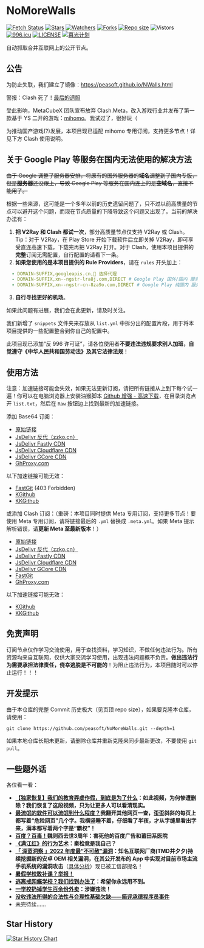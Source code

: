 # NoMoreWalls

[![Fetch Status](https://github.com/peasoft/NoMoreWalls/actions/workflows/fetch.yml/badge.svg)](https://github.com/peasoft/NoMoreWalls/actions/workflows/fetch.yml) [![Stars](https://img.shields.io/github/stars/peasoft/NoMoreWalls?style=flat)](https://github.com/peasoft/NoMoreWalls/stargazers) [![Watchers](https://img.shields.io/github/watchers/peasoft/NoMoreWalls?style=flat)](https://github.com/peasoft/NoMoreWalls/watchers) [![Forks](https://img.shields.io/github/forks/peasoft/NoMoreWalls?style=flat)](https://github.com/peasoft/NoMoreWalls/forks) [![Repo size](https://img.shields.io/github/repo-size/peasoft/NoMoreWalls)](https://github.com/peasoft/NoMoreWalls/commits) ![Vistors](https://visitor-badge.laobi.icu/badge?page_id=peasoft.NoMoreWalls) [![996.icu](https://img.shields.io/badge/link-996.icu-red.svg)](https://996.icu) [![LICENSE](https://img.shields.io/badge/license-Anti%20996-blue.svg)](https://github.com/peasoft/NoMoreWalls/blob/master/LICENSE.md) [![暮光计划](https://img.shields.io/badge/link-暮光计划--向戒网瘾学校宣战-red.svg)](https://proj3ctaurora.tilda.ws/)

自动抓取合并互联网上的公开节点。

## 公告

为防止失联，我们建立了镜像：<https://peasoft.github.io/NWalls.html>

警报：Clash 死了！[最后的遗照](https://github.com/doreamon-design/clash)

受此影响，MetaCubeX 团队宣布放弃 Clash.Meta，改入游戏行业并发布了第一款基于 YS 二开的游戏：[mihomo](https://github.com/MetaCubeX/mihomo)。我试过了，很好玩（

为推动国产游戏(?)发展，本项目现已适配 mihomo 专用订阅，支持更多节点！详见下方 Clash 使用说明。

## 关于 Google Play 等服务在国内无法使用的解决方法

~~由于 Google 调整了服务器安排，将原有的国外服务器的**域名**调整到了国内专版，但是**服务器**还没跟上，导致 Google Play 等服务在国内连上的是**空域名**，直接不能用了。~~

根据一些来源，这可能是一个多年以前的历史遗留问题了，只不过以前高质量的节点可以避开这个问题，而现在节点质量的下降导致这个问题又出现了。当前的解决办法有：


1. **把 V2Ray 和 Clash 都试一次**，部分高质量节点仅支持 V2Ray 或 Clash。Tip：对于 V2Ray，在 Play Store 开始下载软件后立即关掉 V2Ray，即可享受直连高速下载，下载完再把 V2Ray 打开。对于 Clash，使用本项目提供的**完整**订阅无需配置，自行配置的请看下一条。
2. **如果您使用的是本项目提供的 Rule Providers**，请在 `rules` 开头加上：
```yaml
  - DOMAIN-SUFFIX,googleapis.cn,🚀 选择代理
  - DOMAIN-SUFFIX,xn--ngstr-lra8j.com,DIRECT # Google Play 国外/国内 服务器
  - DOMAIN-SUFFIX,xn--ngstr-cn-8za9o.com,DIRECT # Google Play 纯国内 服务器，尚未完成部署
```
3. **自行寻找更好的机场**。

如果此问题有进展，我们会在此更新，请及时关注。

我们新增了 `snippets` 文件夹来存放从 `list.yml` 中拆分出的配置片段，用于将本项目提供的一些配置整合到你自己的配置中。

此项目现已添加“反 996 许可证”，请各位使用者**不要违法违规要求别人加班，自觉遵守《中华人民共和国劳动法》及其它法律法规**！

## 使用方法

注意：加速链接可能会失效，如果无法更新订阅，请把所有链接从上到下每个试一遍！你可以在电脑浏览器上安装油猴脚本 [Github 增强 - 高速下载](https://greasyfork.org/zh-CN/scripts/412245)，在目录浏览点开 `list.txt`，然后在 `Raw` 按钮边上找到最新的加速链接。

添加 Base64 订阅：
- [原始链接](https://raw.githubusercontent.com/peasoft/NoMoreWalls/master/list.txt)
- [JsDelivr 反代（zzko.cn）](https://cdn.jsdelivr.us/gh/peasoft/NoMoreWalls@master/list.txt)
- [JsDelivr Fastly CDN](https://fastly.jsdelivr.net/gh/peasoft/NoMoreWalls@master/list.txt)
- [JsDelivr Cloudflare CDN](https://testingcf.jsdelivr.net/gh/peasoft/NoMoreWalls@master/list.txt)
- [JsDelivr GCore CDN](https://gcore.jsdelivr.net/gh/peasoft/NoMoreWalls@master/list.txt)
- [GhProxy.com](https://mirror.ghproxy.com/https://raw.githubusercontent.com/peasoft/NoMoreWalls/master/list.txt)

以下加速链接可能无效：
- [FastGit](https://raw.fgit.cf/peasoft/NoMoreWalls/master/list.txt) (403 Forbidden)
- [KGithub](https://raw.kgithub.com/peasoft/NoMoreWalls/master/list.txt)
- [KKGithub](https://raw.kkgithub.com/peasoft/NoMoreWalls/master/list.txt)

或添加 Clash 订阅：（重磅：本项目同时提供 Meta 专用订阅，支持更多节点！要使用 Meta 专用订阅，请将链接最后的 `.yml` 替换成 `.meta.yml`。如果 Meta 提示解析错误，请**更新 Meta 至最新版本**！）
- [原始链接](https://raw.githubusercontent.com/peasoft/NoMoreWalls/master/list.yml)
- [JsDelivr 反代（zzko.cn）](https://cdn.jsdelivr.us/gh/peasoft/NoMoreWalls@master/list.yml)
- [JsDelivr Fastly CDN](https://fastly.jsdelivr.net/gh/peasoft/NoMoreWalls@master/list.yml)
- [JsDelivr Cloudflare CDN](https://testingcf.jsdelivr.net/gh/peasoft/NoMoreWalls@master/list.yml)
- [JsDelivr GCore CDN](https://gcore.jsdelivr.net/gh/peasoft/NoMoreWalls@master/list.yml)
- [FastGit](https://raw.fgit.cf/peasoft/NoMoreWalls/master/list.yml)
- [GhProxy.com](https://mirror.ghproxy.com/https://raw.githubusercontent.com/peasoft/NoMoreWalls/master/list.txt)

以下加速链接可能无效：
- [KGithub](https://raw.kgithub.com/peasoft/NoMoreWalls/master/list.yml)
- [KKGithub](https://raw.kkgithub.com/peasoft/NoMoreWalls/master/list.yml)

## 免责声明

订阅节点仅作学习交流使用，用于查找资料，学习知识，不做任何违法行为。所有资源均来自互联网，仅供大家交流学习使用，出现违法问题概不负责。**做出违法行为需要承担法律责任，侥幸逃脱是不可能的**！为阻止违法行为，本项目随时可以停止运行！！！

## 开发提示

由于本仓库的完整 Commit 历史极大（见页顶 repo size），如果要克隆本仓库，请使用：

```
git clone https://github.com/peasoft/NoMoreWalls.git --depth=1
```

如果本地仓库长期未更新，请删除仓库并重新克隆来同步最新更改，不要使用 `git pull`。

## 一些题外话

各位看一看：

- **[【独家恢复】我们的教育弄虚作假，到底是为了什么](https://peasoft.github.io/2023/08/26/cnedu.html)：如此视频，为何惨遭删除？我们恢复了这段视频，只为让更多人可以看清现实。**
- **[最流氓的软件可以流氓到什么程度？](https://www.zhihu.com/question/29129310)我翻开其他网页一查，歪歪斜斜的每页上都写着“危险网页”几个字。我横竖睡不着，仔细看了半夜，才从字缝里看出字来，满本都写着两个字是“霸权”！**
- **[百度？百毒！](https://user.guancha.cn/main/content?id=100552)魏则西去世3周年：害死他的百度广告和莆田系医院**
- **[《满江红》的行为艺术](https://www.bilibili.com/video/BV11v4y1t7Gw/)：秦桧竟是我自己？**
- **[「 深蓝洞察 」2022 年度最“不可赦”漏洞](https://mp.weixin.qq.com/s/P_EYQxOEupqdU0BJMRqWsw)：知名互联网厂商(TMD并夕夕)持续挖掘新的安卓 OEM 相关漏洞，在其公开发布的 App 中实现对目前市场主流手机系统的漏洞攻击**（[具体分析](https://mp.weixin.qq.com/s/kiLvnJSDZpYRHI_XiUx9gg)）现已被工信部提名！
- **[暑假学校敢补课？举报！](https://www.bilibili.com/video/BV1Vk4y1K79B)**
- **[逃离戒网瘾学校？我们找到办法了](https://www.bilibili.com/video/BV1Mg4y1A7bE)：希望你永远用不到。**
- **[一学校扔掉学生百余份外卖](https://www.bilibili.com/video/BV1a14y1S7n6)：涉嫌违法！**
- **[没收违法所得的合法性与合理性基础欠缺——简评承德程序员事件](https://www.dehenglaw.com/CN/tansuocontent/0008/029562/7.aspx?MID=0902)**
- 未完待续……

## Star History

<a href="https://star-history.com/#peasoft/NoMoreWalls">
  <picture>
    <source media="(prefers-color-scheme: dark)" srcset="https://api.star-history.com/svg?repos=peasoft/NoMoreWalls&theme=dark" />
    <source media="(prefers-color-scheme: light)" srcset="https://api.star-history.com/svg?repos=peasoft/NoMoreWalls" />
    <img alt="Star History Chart" src="https://api.star-history.com/svg?repos=peasoft/NoMoreWalls" />
  </picture>
</a>
